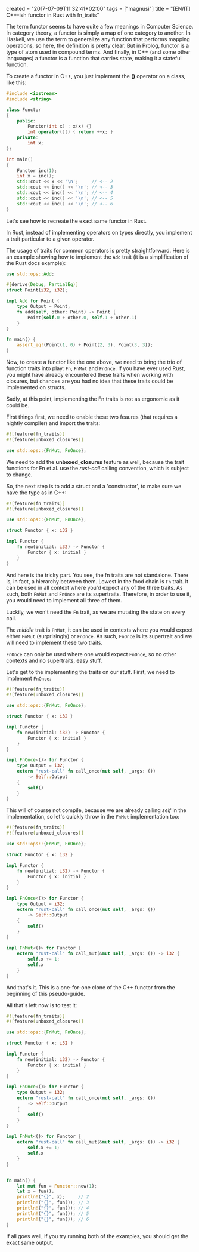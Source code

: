 created = "2017-07-09T11:32:41+02:00"
tags = ["magnusi"]
title = "[EN/IT] C++-ish functor in Rust with fn_traits"


The term functor seems to have quite a few meanings in Computer Science.
In category theory, a functor is simply a map of one category to another.
In Haskell, we use the term to generalize any function that performs
mapping operations, so here, the definition is pretty clear.
But in Prolog, functor is a type of atom used in compound terms.
And finally, in C++ (and some other languages) a functor is a function
that carries state, making it a stateful function.

To create a functor in C++, you just implement the __()__ operator on a class,
like this:

```cpp
#include <iostream>
#include <string>

class Functor
{
	public:
		Functor(int x) : x(x) {}
		int operator()() { return ++x; }
	private:
		int x;
};

int main()
{
    Functor inc(1);
    int x = inc();
    std::cout << x << '\n';     // <-- 2
    std::cout << inc() << '\n'; // <-- 3
    std::cout << inc() << '\n'; // <-- 4
    std::cout << inc() << '\n'; // <-- 5
    std::cout << inc() << '\n'; // <-- 6
}
```

Let's see how to recreate the exact same functor in Rust.

In Rust, instead of implementing operators on types directly, you implement
a trait particular to a given operator.

The usage of traits for common operators is pretty straightforward. Here is
an example showing how to implement the `Add` trait (it is a simplification
of the Rust docs example):

```rust
use std::ops::Add;

#[derive(Debug, PartialEq)]
struct Point(i32, i32);

impl Add for Point {
    type Output = Point;
    fn add(self, other: Point) -> Point {
        Point(self.0 + other.0, self.1 + other.1)
    }
}

fn main() {
	assert_eq!(Point(1, 0) + Point(2, 3), Point(3, 3));
}
```

Now, to create a functor like the one above, we need to bring the trio of
function traits into play: `Fn`, `FnMut` and `FnOnce`. If you have
ever used Rust, you might have already encountered these traits when working
with closures, but chances are you had no idea that these traits could be
implemented on structs.

Sadly, at this point, implementing the Fn traits is not as ergonomic as it could
be.

First things first, we need to enable these two feaures (that requires a nightly
compiler) and import the traits:

```rust
#![feature(fn_traits)]
#![feature(unboxed_closures)]

use std::ops::{FnMut, FnOnce};
```

We need to add the __unboxed\_closures__ feature as well, because the trait functions
for Fn et al. use the _rust-call_ calling convention, which is subject to change.

So, the next step is to add a struct and a 'constructor', to make sure we have the
type as in C++:

```rust
#![feature(fn_traits)]
#![feature(unboxed_closures)]

use std::ops::{FnMut, FnOnce};

struct Functor { x: i32 }

impl Functor {
    fn new(initial: i32) -> Functor {
        Functor { x: initial }
    }
}
```

And here is the tricky part. You see, the fn traits are not standalone. There is, in fact,
a hierarchy between them. Lowest in the food chain is `Fn` trait. It can be used in all
context where you'd expect any of the three traits. As such, both `FnMut` and `FnOnce`
are its supertraits. Therefore, in order to use it, you would need to implement all three
of them.

Luckily, we won't need the `Fn` trait, as we are mutating the state on every call.

The _middle_ trait is `FnMut`, it can be used in contexts where you would expect either
`FnMut` (surprisingly) or `FnOnce`. As such, `FnOnce` is its supertrait and we will
need to implement these two traits.

`FnOnce` can only be used where one would expect `FnOnce`, so no other contexts and
no supertraits, easy stuff.

Let's get to the implementing the traits on our stuff. First, we need to implement
`FnOnce`:

```rust
#![feature(fn_traits)]
#![feature(unboxed_closures)]

use std::ops::{FnMut, FnOnce};

struct Functor { x: i32 }

impl Functor {
    fn new(initial: i32) -> Functor {
        Functor { x: initial }
    }
}

impl FnOnce<()> for Functor {
    type Output = i32;
    extern "rust-call" fn call_once(mut self, _args: ())
        -> Self::Output
    {
        self()
    }
}
```

This will of course not compile, because we are already calling _self_ in the implementation,
so let's quickly throw in the `FnMut` implementation too:

```rust
#![feature(fn_traits)]
#![feature(unboxed_closures)]

use std::ops::{FnMut, FnOnce};

struct Functor { x: i32 }

impl Functor {
    fn new(initial: i32) -> Functor {
        Functor { x: initial }
    }
}

impl FnOnce<()> for Functor {
    type Output = i32;
    extern "rust-call" fn call_once(mut self, _args: ())
        -> Self::Output
    {
        self()
    }
}

impl FnMut<()> for Functor {
    extern "rust-call" fn call_mut(&mut self, _args: ()) -> i32 {
        self.x += 1;
        self.x
    }
}
```

And that's it. This is a one-for-one clone of the C++ functor from the beginning of this
pseudo-guide.

All that's left now is to test it:

```rust
#![feature(fn_traits)]
#![feature(unboxed_closures)]

use std::ops::{FnMut, FnOnce};

struct Functor { x: i32 }

impl Functor {
    fn new(initial: i32) -> Functor {
        Functor { x: initial }
    }
}

impl FnOnce<()> for Functor {
    type Output = i32;
    extern "rust-call" fn call_once(mut self, _args: ())
        -> Self::Output
    {
        self()
    }
}

impl FnMut<()> for Functor {
    extern "rust-call" fn call_mut(&mut self, _args: ()) -> i32 {
        self.x += 1;
        self.x
    }
}


fn main() {
    let mut fun = Functor::new(1);
    let x = fun();
    println!("{}", x);     // 2
    println!("{}", fun()); // 3
    println!("{}", fun()); // 4
    println!("{}", fun()); // 5
    println!("{}", fun()); // 6
}
```

If all goes well, if you try running both of the examples, you should get the exact same output.
